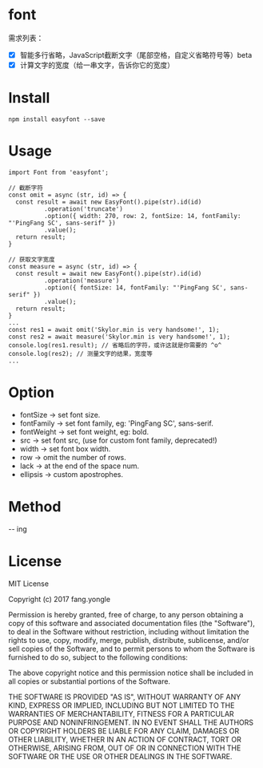 # font

需求列表：

- [x] 智能多行省略，JavaScript截断文字（尾部空格，自定义省略符号等）beta
- [x] 计算文字的宽度（给一串文字，告诉你它的宽度）

# Install

```
npm install easyfont --save
```

# Usage

```
import Font from 'easyfont';

// 截断字符
const omit = async (str, id) => {
  const result = await new EasyFont().pipe(str).id(id)
          .operation('truncate')
          .option({ width: 270, row: 2, fontSize: 14, fontFamily: "'PingFang SC', sans-serif" })
          .value();
  return result;
}

// 获取文字宽度
const measure = async (str, id) => {
  const result = await new EasyFont().pipe(str).id(id)
          .operation('measure')
          .option({ fontSize: 14, fontFamily: "'PingFang SC', sans-serif" })
          .value();
  return result;
}
...
const res1 = await omit('Skylor.min is very handsome!', 1);
const res2 = await measure('Skylor.min is very handsome!', 1);
console.log(res1.result); // 省略后的字符，或许这就是你需要的 ^o^
console.log(res2); // 测量文字的结果，宽度等
...
```

# Option

* fontSize -> set font size.
* fontFamily -> set font family, eg: 'PingFang SC', sans-serif.
* fontWeight -> set font weight, eg: bold.
* src -> set font src, (use for custom font family, deprecated!)
* width -> set font box width.
* row -> omit the number of rows.
* lack -> at the end of the space num.
* ellipsis -> custom apostrophes.

# Method

-- ing

# License

MIT License

Copyright (c) 2017 fang.yongle

Permission is hereby granted, free of charge, to any person obtaining a copy
of this software and associated documentation files (the "Software"), to deal
in the Software without restriction, including without limitation the rights
to use, copy, modify, merge, publish, distribute, sublicense, and/or sell
copies of the Software, and to permit persons to whom the Software is
furnished to do so, subject to the following conditions:

The above copyright notice and this permission notice shall be included in all
copies or substantial portions of the Software.

THE SOFTWARE IS PROVIDED "AS IS", WITHOUT WARRANTY OF ANY KIND, EXPRESS OR
IMPLIED, INCLUDING BUT NOT LIMITED TO THE WARRANTIES OF MERCHANTABILITY,
FITNESS FOR A PARTICULAR PURPOSE AND NONINFRINGEMENT. IN NO EVENT SHALL THE
AUTHORS OR COPYRIGHT HOLDERS BE LIABLE FOR ANY CLAIM, DAMAGES OR OTHER
LIABILITY, WHETHER IN AN ACTION OF CONTRACT, TORT OR OTHERWISE, ARISING FROM,
OUT OF OR IN CONNECTION WITH THE SOFTWARE OR THE USE OR OTHER DEALINGS IN THE
SOFTWARE.
